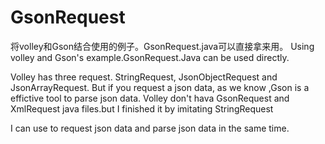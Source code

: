 # GsonRequest
将volley和Gson结合使用的例子。GsonRequest.java可以直接拿来用。
Using volley and Gson's example.GsonRequest.Java can be used directly.

Volley has three request. StringRequest, JsonObjectRequest and JsonArrayRequest.
But if you request a json data, as we know ,Gson is a effictive tool to parse json data.
Volley don't hava GsonRequest and XmlRequest java files.but I finished it by imitating StringRequest

I can use to request json data and parse json data in the same time.



